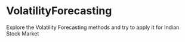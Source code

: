# VolatilityForecasting
Explore the Volatility Forecasting methods and try to apply it for Indian Stock Market
